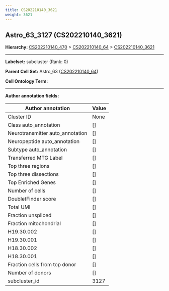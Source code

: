 ```yaml
---
title: CS202210140_3621
weight: 3621
---
```

## Astro_63_3127 (CS202210140_3621)
<b>Hierarchy: </b>
[CS202210140_470](https://purl.brain-bican.org/taxonomy/CS202210140#CS202210140_470) >
[CS202210140_64](https://purl.brain-bican.org/taxonomy/CS202210140#CS202210140_64) >
[CS202210140_3621](https://purl.brain-bican.org/taxonomy/CS202210140#CS202210140_3621)

---


**Labelset:** subcluster (Rank: 0)

**Parent Cell Set:** Astro_63 ([CS202210140_64](https://purl.brain-bican.org/taxonomy/CS202210140#CS202210140_64))



**Cell Ontology Term:** 

[MARKER GENES.]: #


---

[TRANSFERRED ANNOTATIONS.]: #


[AUTHOR ANNOTATION FIELDS.]: #


**Author annotation fields:**

| Author annotation | Value |
|-------------------|-------|
|Cluster ID|None|
|Class auto_annotation|[]|
|Neurotransmitter auto_annotation|[]|
|Neuropeptide auto_annotation|[]|
|Subtype auto_annotation|[]|
|Transferred MTG Label|[]|
|Top three regions|[]|
|Top three dissections|[]|
|Top Enriched Genes|[]|
|Number of cells|[]|
|DoubletFinder score|[]|
|Total UMI|[]|
|Fraction unspliced|[]|
|Fraction mitochondrial|[]|
|H19.30.002|[]|
|H19.30.001|[]|
|H18.30.002|[]|
|H18.30.001|[]|
|Fraction cells from top donor|[]|
|Number of donors|[]|
|subcluster_id|3127|
